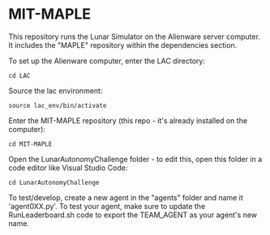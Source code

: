 # MIT-MAPLE

This repository runs the Lunar Simulator on the Alienware server computer. It includes the "MAPLE" repository within the dependencies section.

To set up the Alienware computer, enter the LAC directory:

```
cd LAC
```

Source the lac environment:

```
source lac_env/bin/activate
```

Enter the MIT-MAPLE repository (this repo - it's already installed on the computer):

```
cd MIT-MAPLE
```

Open the LunarAutonomyChallenge folder - to edit this, open this folder in a code editor like Visual Studio Code:

```
cd LunarAutonomyChallenge
```

To test/develop, create a new agent in the "agents" folder and name it 'agent0XX.py'. To test your agent, make sure to update the RunLeaderboard.sh code to export the TEAM_AGENT as your agent's new name. 
